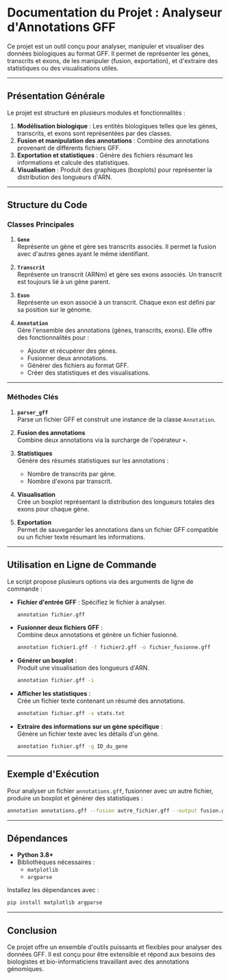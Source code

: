 # **Documentation du Projet : Analyseur d'Annotations GFF**

Ce projet est un outil conçu pour analyser, manipuler et visualiser des données biologiques au format GFF. Il permet de représenter les gènes, transcrits et exons, de les manipuler (fusion, exportation), et d'extraire des statistiques ou des visualisations utiles.

---

## **Présentation Générale**

Le projet est structuré en plusieurs modules et fonctionnalités :
1. **Modélisation biologique** : Les entités biologiques telles que les gènes, transcrits, et exons sont représentées par des classes.
2. **Fusion et manipulation des annotations** : Combine des annotations provenant de différents fichiers GFF.
3. **Exportation et statistiques** : Génère des fichiers résumant les informations et calcule des statistiques.
4. **Visualisation** : Produit des graphiques (boxplots) pour représenter la distribution des longueurs d'ARN.

---

## **Structure du Code**

### **Classes Principales**

1. **`Gene`**  
   Représente un gène et gère ses transcrits associés. Il permet la fusion avec d'autres gènes ayant le même identifiant.

2. **`Transcrit`**  
   Représente un transcrit (ARNm) et gère ses exons associés. Un transcrit est toujours lié à un gène parent.

3. **`Exon`**  
   Représente un exon associé à un transcrit. Chaque exon est défini par sa position sur le génome.

4. **`Annotation`**  
   Gère l'ensemble des annotations (gènes, transcrits, exons). Elle offre des fonctionnalités pour :
   - Ajouter et récupérer des gènes.
   - Fusionner deux annotations.
   - Générer des fichiers au format GFF.
   - Créer des statistiques et des visualisations.

---

### **Méthodes Clés**

1. **`parser_gff`**  
   Parse un fichier GFF et construit une instance de la classe `Annotation`.

2. **Fusion des annotations**  
   Combine deux annotations via la surcharge de l'opérateur `+`.

3. **Statistiques**  
   Génère des résumés statistiques sur les annotations :
   - Nombre de transcrits par gène.
   - Nombre d'exons par transcrit.

4. **Visualisation**  
   Crée un boxplot représentant la distribution des longueurs totales des exons pour chaque gène.

5. **Exportation**  
   Permet de sauvegarder les annotations dans un fichier GFF compatible ou un fichier texte résumant les informations.

---

## **Utilisation en Ligne de Commande**

Le script propose plusieurs options via des arguments de ligne de commande :

- **Fichier d'entrée GFF** : Spécifiez le fichier à analyser.  
  ```bash
  annotation fichier.gff
  ```

- **Fusionner deux fichiers GFF** :  
  Combine deux annotations et génère un fichier fusionné.  
  ```bash
  annotation fichier1.gff -f fichier2.gff -o fichier_fusionne.gff
  ```

- **Générer un boxplot** :  
  Produit une visualisation des longueurs d'ARN.  
  ```bash
  annotation fichier.gff -i
  ```

- **Afficher les statistiques** :  
  Crée un fichier texte contenant un résumé des annotations.  
  ```bash
  annotation fichier.gff -s stats.txt
  ```

- **Extraire des informations sur un gène spécifique** :  
  Génère un fichier texte avec les détails d'un gène.  
  ```bash
  annotation fichier.gff -g ID_du_gene
  ```

---

## **Exemple d'Exécution**

Pour analyser un fichier `annotations.gff`, fusionner avec un autre fichier, produire un boxplot et générer des statistiques :

```bash
annotation annotations.gff --fusion autre_fichier.gff --output fusion.gff --image --stats statistiques.txt
```

---

## **Dépendances**

- **Python 3.8+**
- Bibliothèques nécessaires : 
  - `matplotlib`
  - `argparse`

Installez les dépendances avec :
```bash
pip install matplotlib argparse
```

---

## **Conclusion**

Ce projet offre un ensemble d'outils puissants et flexibles pour analyser des données GFF. Il est conçu pour être extensible et répond aux besoins des biologistes et bio-informaticiens travaillant avec des annotations génomiques.